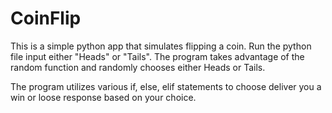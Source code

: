# CoinFlip
This is a simple python app that simulates flipping a coin. Run the python file input either "Heads" or "Tails". The program takes advantage of the random function and randomly chooses either Heads or Tails. 

The program utilizes various if, else, elif statements to choose deliver you a win or loose response based on your choice. 
